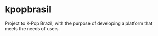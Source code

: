 # kpopbrasil
Project to K-Pop Brazil, with the purpose of developing a platform that meets the needs of users.
